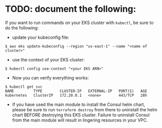 # TODO: document the following:

If you want to run commands on your EKS cluster with `kubectl`, be sure to do the following:

- update your kubeconfig file:
	
```shell
$ aws eks update-kubeconfig --region "us-east-1" --name "<name of cluster>" 
```

- use the context of your EKS cluster:

```shell
$ kubectl config use-context "<your EKS ARN>"
```

- Now you can verify everything works:

```shell
$ kubectl get svc
NAME         TYPE        CLUSTER-IP   EXTERNAL-IP   PORT(S)   AGE
kubernetes   ClusterIP   172.20.0.1   <none>        443/TCP   28h
```

- If you have used the main module to install the Consul helm chart, please be sure to run `terraform destroy` from there to uninstall the helm chart BEFORE destroying this EKS cluster. Failure to uninstall Consul from the main module will result in lingering resources in your VPC.

